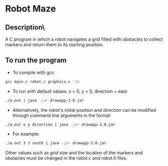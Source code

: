 # Robot Maze
## Description\
A C program in which a robot navigates a grid filled with obstacles to collect markers and return them to its starting position.  

## To run the program
- To compile with gcc
```bash
gcc main.c robot.c graphics.c -lm
```
- To run with default values: x = 0, y = 0, direction = east
```bash
./a.out | java -jar drawapp-3.0.jar
```
- Alternatively, the robot's initial position and direction can be modified through command line arguments in the format:
```bash
./a.out x y direction | java -jar drawapp-3.0.jar
```
- For example:
```bash
./a.out 3 3 south | java -jar drawapp-3.0.jar
```
Other values such as grid size and the location of the markers and obstacles must be changed in the robot.c and robot.h files.
